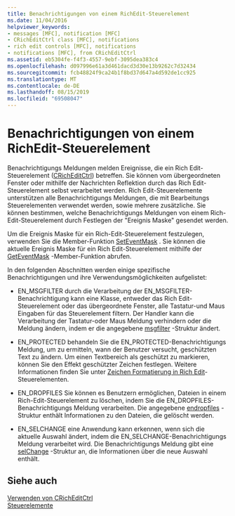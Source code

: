 ```yaml
---
title: Benachrichtigungen von einem RichEdit-Steuerelement
ms.date: 11/04/2016
helpviewer_keywords:
- messages [MFC], notification [MFC]
- CRichEditCtrl class [MFC], notifications
- rich edit controls [MFC], notifications
- notifications [MFC], from CRichEditCtrl
ms.assetid: eb5304fe-f4f3-4557-9ebf-3095dea383c4
ms.openlocfilehash: d097996e61a3d461dacd3d30e13b9262c7d32434
ms.sourcegitcommit: fcb48824f9ca24b1f8bd37d647a4d592de1cc925
ms.translationtype: MT
ms.contentlocale: de-DE
ms.lasthandoff: 08/15/2019
ms.locfileid: "69508047"
---
```

# <a name="notifications-from-a-rich-edit-control"></a>Benachrichtigungen von einem RichEdit-Steuerelement

Benachrichtigungs Meldungen melden Ereignisse, die ein Rich Edit-Steuerelement ([CRichEditCtrl](../mfc/reference/cricheditctrl-class.md)) betreffen. Sie können vom übergeordneten Fenster oder mithilfe der Nachrichten Reflektion durch das Rich Edit-Steuerelement selbst verarbeitet werden. Rich Edit-Steuerelemente unterstützen alle Benachrichtigungs Meldungen, die mit Bearbeitungs Steuerelementen verwendet werden, sowie mehrere zusätzliche. Sie können bestimmen, welche Benachrichtigungs Meldungen von einem Rich-Edit-Steuerelement durch Festlegen der "Ereignis Maske" gesendet werden.

Um die Ereignis Maske für ein Rich-Edit-Steuerelement festzulegen, verwenden Sie die Member-Funktion [SetEventMask](../mfc/reference/cricheditctrl-class.md#seteventmask) . Sie können die aktuelle Ereignis Maske für ein Rich Edit-Steuerelement mithilfe der [GetEventMask](../mfc/reference/cricheditctrl-class.md#geteventmask) -Member-Funktion abrufen.

In den folgenden Abschnitten werden einige spezifische Benachrichtigungen und ihre Verwendungsmöglichkeiten aufgelistet:

- EN_MSGFILTER durch die Verarbeitung der EN_MSGFILTER-Benachrichtigung kann eine Klasse, entweder das Rich Edit-Steuerelement oder das übergeordnete Fenster, alle Tastatur-und Maus Eingaben für das Steuerelement filtern. Der Handler kann die Verarbeitung der Tastatur-oder Maus Meldung verhindern oder die Meldung ändern, indem er die angegebene [msgfilter](/windows/win32/api/richedit/ns-richedit-msgfilter) -Struktur ändert.

- EN_PROTECTED behandeln Sie die EN_PROTECTED-Benachrichtigungs Meldung, um zu ermitteln, wann der Benutzer versucht, geschützten Text zu ändern. Um einen Textbereich als geschützt zu markieren, können Sie den Effekt geschützter Zeichen festlegen. Weitere Informationen finden Sie unter [Zeichen Formatierung in Rich Edit](../mfc/character-formatting-in-rich-edit-controls.md)-Steuerelementen.

- EN_DROPFILES Sie können es Benutzern ermöglichen, Dateien in einem Rich-Edit-Steuerelement zu löschen, indem Sie die EN_DROPFILES-Benachrichtigungs Meldung verarbeiten. Die angegebene [endropfiles](/windows/win32/api/richedit/ns-richedit-endropfiles) -Struktur enthält Informationen zu den Dateien, die gelöscht werden.

- EN_SELCHANGE eine Anwendung kann erkennen, wenn sich die aktuelle Auswahl ändert, indem die EN_SELCHANGE-Benachrichtigungs Meldung verarbeitet wird. Die Benachrichtigungs Meldung gibt eine [selChange](/windows/win32/api/richedit/ns-richedit-selchange) -Struktur an, die Informationen über die neue Auswahl enthält.

## <a name="see-also"></a>Siehe auch

[Verwenden von CRichEditCtrl](../mfc/using-cricheditctrl.md)<br/>
[Steuerelemente](../mfc/controls-mfc.md)
